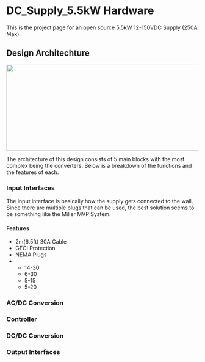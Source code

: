 # DC_Supply_5.5kW Hardware 
This is the project page for an open source 5.5kW 12-150VDC Supply (250A Max).    

## Design Architechture

<img src="https://github.com/offbyfour/DC_Supply_5p5kW/assets/124545095/448804d7-7648-45e1-bea0-705519238e38" width="525" height="225" />

The architecture of this design consists of 5 main blocks with the most complex being the converters. Below is a breakdown of the functions and the features of each.

### Input Interfaces
The input interface is basically how the supply gets connected to the wall. Since there are multiple plugs that can be used, the best solution seems to be something like the Miller MVP System.

#### Features 
- 2m(6.5ft) 30A Cable
- GFCI Protection
- NEMA Plugs
- - 14-30
  - 6-30
  - 5-15
  - 5-20

### AC/DC Conversion

### Controller

### DC/DC Conversion

### Output Interfaces 

